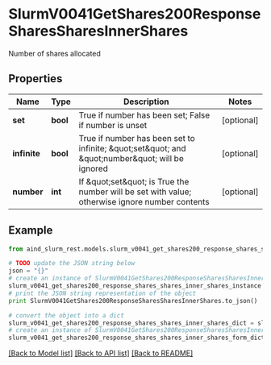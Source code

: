 # SlurmV0041GetShares200ResponseSharesSharesInnerShares

Number of shares allocated

## Properties

Name | Type | Description | Notes
------------ | ------------- | ------------- | -------------
**set** | **bool** | True if number has been set; False if number is unset | [optional] 
**infinite** | **bool** | True if number has been set to infinite; \&quot;set\&quot; and \&quot;number\&quot; will be ignored | [optional] 
**number** | **int** | If \&quot;set\&quot; is True the number will be set with value; otherwise ignore number contents | [optional] 

## Example

```python
from aind_slurm_rest.models.slurm_v0041_get_shares200_response_shares_shares_inner_shares import SlurmV0041GetShares200ResponseSharesSharesInnerShares

# TODO update the JSON string below
json = "{}"
# create an instance of SlurmV0041GetShares200ResponseSharesSharesInnerShares from a JSON string
slurm_v0041_get_shares200_response_shares_shares_inner_shares_instance = SlurmV0041GetShares200ResponseSharesSharesInnerShares.from_json(json)
# print the JSON string representation of the object
print SlurmV0041GetShares200ResponseSharesSharesInnerShares.to_json()

# convert the object into a dict
slurm_v0041_get_shares200_response_shares_shares_inner_shares_dict = slurm_v0041_get_shares200_response_shares_shares_inner_shares_instance.to_dict()
# create an instance of SlurmV0041GetShares200ResponseSharesSharesInnerShares from a dict
slurm_v0041_get_shares200_response_shares_shares_inner_shares_form_dict = slurm_v0041_get_shares200_response_shares_shares_inner_shares.from_dict(slurm_v0041_get_shares200_response_shares_shares_inner_shares_dict)
```
[[Back to Model list]](../README.md#documentation-for-models) [[Back to API list]](../README.md#documentation-for-api-endpoints) [[Back to README]](../README.md)


